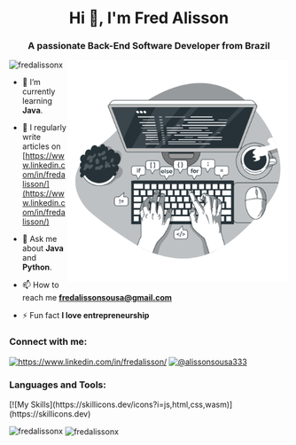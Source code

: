 
<h1 align="center">Hi 👋, I'm Fred Alisson</h1>
<h3 align="center">A passionate Back-End Software Developer from Brazil</h3>

<img align="right" src="https://github.com/FredAlissonx/FredAlissonx/blob/main/Code%20type%20-%20black.png" max-width="400px" width="400px" align="right"/>
<p align="left"> <img src="https://komarev.com/ghpvc/?username=fredalissonx&label=Profile%20views&color=0e75b6&style=flat" alt="fredalissonx" /> </p>

- 🌱 I’m currently learning **Java**.

- 📝 I regularly write articles on [https://www.linkedin.com/in/fredalisson/](https://www.linkedin.com/in/fredalisson/)

- 💬 Ask me about **Java** and **Python**.

- 📫 How to reach me **fredalissonsousa@gmail.com**

- ⚡ Fun fact **I love entrepreneurship**

<h3 align="left">Connect with me:</h3>
<p align="left">
<a href="https://linkedin.com/in/https://www.linkedin.com/in/fredalisson/" target="blank"><img align="center" src="https://raw.githubusercontent.com/rahuldkjain/github-profile-readme-generator/master/src/images/icons/Social/linked-in-alt.svg" alt="https://www.linkedin.com/in/fredalisson/" height="30" width="40" /></a>
<a href="https://instagram.com/@alissonsousa333" target="blank"><img align="center" src="https://raw.githubusercontent.com/rahuldkjain/github-profile-readme-generator/master/src/images/icons/Social/instagram.svg" alt="@alissonsousa333" height="30" width="40" /></a>
</p>

<h3 align="left">Languages and Tools:</h3>
[![My Skills](https://skillicons.dev/icons?i=js,html,css,wasm)](https://skillicons.dev)

<p><img align="left" src="https://github-readme-stats.vercel.app/api/top-langs?username=fredalissonx&show_icons=true&locale=en&layout=compact" alt="fredalissonx" /></p>

<p>&nbsp;<img align="center" src="https://github-readme-stats.vercel.app/api?username=fredalissonx&show_icons=true&locale=en" alt="fredalissonx" /></p>
